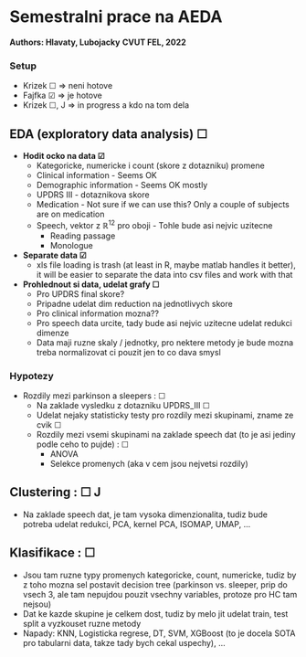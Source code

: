 # Semestralni prace na AEDA

**Authors: Hlavaty, Lubojacky**
**CVUT FEL, 2022**


### Setup
- Krizek &#9744; => neni hotove
- Fajfka &#9745; => je hotove
- Krizek &#9744;, J => in progress a kdo na tom dela

## EDA (exploratory data analysis) &#9744;
- **Hodit ocko na data &#9745;**
    - Kategoricke, numericke i count (skore z dotazniku) promene
    - Clinical information - Seems OK
    - Demographic information - Seems OK mostly
    - UPDRS III - dotaznikova skore
    - Medication - Not sure if we can use this? Only a couple of subjects are on medication
    - Speech, vektor z $\mathbb{R}^{12}$ pro oboji - Tohle bude asi nejvic uzitecne
        - Reading passage
        - Monologue  
- **Separate data &#9745;**
    - xls file loading is trash (at least in R, maybe matlab handles it better), it will be easier to separate the data into csv files and work with that  
- **Prohlednout si data, udelat grafy  &#9744;**
    - Pro UPDRS final skore?
    - Pripadne udelat dim reduction na jednotlivych skore
    - Pro clinical information mozna??
    - Pro speech data urcite, tady bude asi nejvic uzitecne udelat redukci dimenze
    - Data maji ruzne skaly / jednotky, pro nektere metody je bude mozna treba normalizovat ci pouzit jen to co dava smysl

### Hypotezy
- Rozdily mezi parkinson a sleepers : &#9744;
    - Na zaklade vysledku z dotazniku UPDRS_III &#9744;
    - Udelat nejaky statisticky testy pro rozdily mezi skupinami, zname ze cvik &#9744;
    - Rozdily mezi vsemi skupinami na zaklade speech dat (to je asi jediny podle ceho to pujde) : &#9744;
        - ANOVA
        - Selekce promenych (aka v cem jsou nejvetsi rozdily)

## Clustering : &#9744; J
- Na zaklade speech dat, je tam vysoka dimenzionalita, tudiz bude potreba udelat redukci, PCA, kernel PCA, ISOMAP, UMAP, ...

## Klasifikace : &#9744;
- Jsou tam ruzne typy promenych kategoricke, count, numericke, tudiz by z toho mozna sel postavit decision tree (parkinson vs. sleeper, prip do vsech 3, ale tam nepujdou pouzit vsechny variables, protoze pro HC tam nejsou)
- Dat ke kazde skupine je celkem dost, tudiz by melo jit udelat train, test split a vyzkouset ruzne metody
- Napady: KNN, Logisticka regrese, DT, SVM, XGBoost (to je docela SOTA pro tabularni data, takze tady bych cekal uspechy), ...